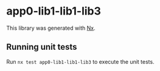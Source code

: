 # app0-lib1-lib1-lib3

This library was generated with [Nx](https://nx.dev).

## Running unit tests

Run `nx test app0-lib1-lib1-lib3` to execute the unit tests.
